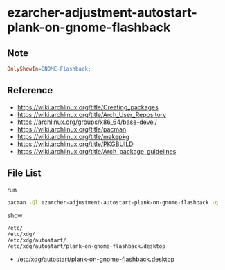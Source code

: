 
# ezarcher-adjustment-autostart-plank-on-gnome-flashback


## Note

``` ini
OnlyShowIn=GNOME-Flashback;
```

## Reference

* https://wiki.archlinux.org/title/Creating_packages
* https://wiki.archlinux.org/title/Arch_User_Repository
* https://archlinux.org/groups/x86_64/base-devel/
* https://wiki.archlinux.org/title/pacman
* https://wiki.archlinux.org/title/makepkg
* https://wiki.archlinux.org/title/PKGBUILD
* https://wiki.archlinux.org/title/Arch_package_guidelines


## File List

run

``` sh
pacman -Ql ezarcher-adjustment-autostart-plank-on-gnome-flashback -q
```

show

```
/etc/
/etc/xdg/
/etc/xdg/autostart/
/etc/xdg/autostart/plank-on-gnome-flashback.desktop
```

* [/etc/xdg/autostart/plank-on-gnome-flashback.desktop](asset/overlay/etc/xdg/autostart/plank-on-gnome-flashback.desktop)
